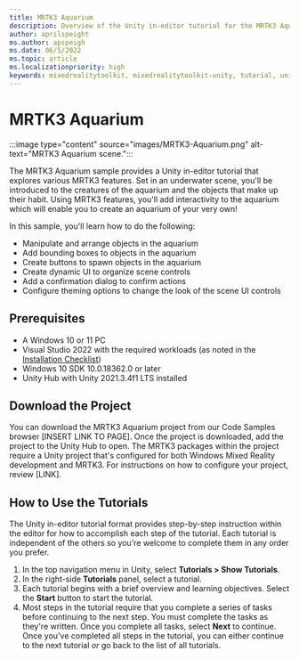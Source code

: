 ```yaml
---
title: MRTK3 Aquarium 
description: Overview of the Unity in-editor tutorial for the MRTK3 Aquarium sample
author: aprilspeight
ms.author: apspeigh
ms.date: 06/5/2022
ms.topic: article
ms.localizationpriority: high
keywords: mixedrealitytoolkit, mixedrealitytoolkit-unity, tutorial, unity
---
```


# MRTK3 Aquarium

:::image type="content" source="images/MRTK3-Aquarium.png" alt-text="MRTK3 Aquarium scene.":::

The MRTK3 Aquarium sample provides a Unity in-editor tutorial that explores various MRTK3 features. Set in an underwater scene, you'll be introduced to the creatures of the aquarium and the objects that make up their habit. Using MRTK3 features, you'll add interactivity to the aquarium which will enable you to create an aquarium of your very own!

In this sample, you'll learn how to do the following:
- Manipulate and arrange objects in the aquarium
- Add bounding boxes to objects in the aquarium
- Create buttons to spawn objects in the aquarium
- Create dynamic UI to organize scene controls
- Add a confirmation dialog to confirm actions
- Configure theming options to change the look of the scene UI controls

## Prerequisites

- A Windows 10 or 11 PC
- Visual Studio 2022 with the required workloads (as noted in the [Installation Checklist](https://docs.microsoft.com/windows/mixed-reality/develop/install-the-tools))
- Windows 10 SDK 10.0.18362.0 or later
- Unity Hub with Unity 2021.3.4f1 LTS installed

## Download the Project

You can download the MRTK3 Aquarium project from our Code Samples browser [INSERT LINK TO PAGE]. Once the project is downloaded, add the project to the Unity Hub to open. The MRTK3 packages within the project require a Unity project that's configured for both Windows Mixed Reality development and MRTK3. For instructions on how to configure your project, review [LINK].

## How to Use the Tutorials
The Unity in-editor tutorial format provides step-by-step instruction within the editor for how to accomplish each step of the tutorial. Each tutorial is independent of the others so you're welcome to complete them in any order you prefer.
1. In the top navigation menu in Unity, select <b>Tutorials > Show Tutorials</b>.
1. In the right-side <b>Tutorials</b> panel, select a tutorial.
1. Each tutorial begins with a brief overview and learning objectives. Select the <b>Start</b> button to start the tutorial.
1. Most steps in the tutorial require that you complete a series of tasks before continuing to the next step. You must complete the tasks as they're written. Once you complete all tasks, select <b>Next</b> to continue.
Once you've completed all steps in the tutorial, you can either continue to the next tutorial <i>or</i> go back to the list of all tutorials.